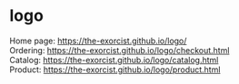 # logo
Home page: https://the-exorcist.github.io/logo/ 
<br/>
Ordering: 
https://the-exorcist.github.io/logo/checkout.html
<br/>
Catalog:
https://the-exorcist.github.io/logo/catalog.html
<br/>
Product:
https://the-exorcist.github.io/logo/product.html
